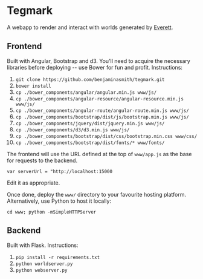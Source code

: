 # Tegmark
A webapp to render and interact with worlds generated by
[Everett](https://github.com/samcorcoran/everett).


## Frontend

Built with Angular, Bootstrap and d3. You'll need to acquire the necessary
libraries before deploying -- use Bower for fun and profit. Instructions:

1. `git clone https://github.com/benjaminasmith/tegmark.git`
2. `bower install`
3. `cp ./bower_components/angular/angular.min.js www/js/`
4. `cp ./bower_components/angular-resource/angular-resource.min.js www/js/`
5. `cp ./bower_components/angular-route/angular-route.min.js www/js/`
6. `cp ./bower_components/bootstrap/dist/js/bootstrap.min.js www/js/`
7. `cp ./bower_components/jquery/dist/jquery.min.js www/js/`
8. `cp ./bower_components/d3/d3.min.js www/js/`
9. `cp ./bower_components/bootstrap/dist/css/bootstrap.min.css www/css/`
10. `cp ./bower_components/bootstrap/dist/fonts/* www/fonts/`

The frontend will use the URL defined at the top of `www/app.js` as the base for
requests to the backend.

`var serverUrl = "http://localhost:15000`

Edit it as appropriate.

Once done, deploy the `www/` directory to your favourite hosting platform.
Alternatively, use Python to host it locally:

`cd www; python -mSimpleHTTPServer`


## Backend

Built with Flask. Instructions:

1. `pip install -r requirements.txt`
2. `python worldserver.py`
3. `python webserver.py`
